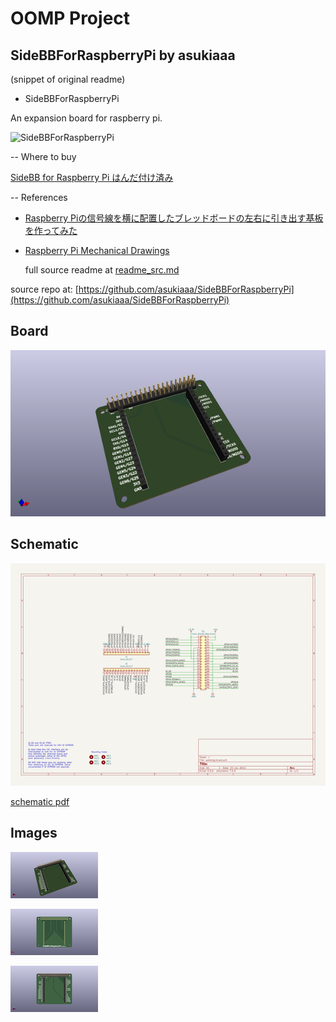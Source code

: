 # OOMP Project  
## SideBBForRaspberryPi  by asukiaaa  
  
(snippet of original readme)  
  
- SideBBForRaspberryPi  
  
An expansion board for raspberry pi.  
  
![SideBBForRaspberryPi](./docs/SideBBForRaspberryPi.jpg)  
  
-- Where to buy  
  
[SideBB for Raspberry Pi はんだ付け済み](https://www.switch-science.com/products/6847)  
  
-- References  
  
- [Raspberry Piの信号線を横に配置したブレッドボードの左右に引き出す基板を作ってみた](https://asukiaaa.blogspot.com/2020/10/sidebb-for-raspberry-pi.html)  
- [Raspberry Pi Mechanical Drawings](https://www.raspberrypi.org/documentation/hardware/raspberrypi/mechanical/README.md)  
  
  full source readme at [readme_src.md](readme_src.md)  
  
source repo at: [https://github.com/asukiaaa/SideBBForRaspberryPi](https://github.com/asukiaaa/SideBBForRaspberryPi)  
## Board  
  
[![working_3d.png](working_3d_600.png)](working_3d.png)  
## Schematic  
  
[![working_schematic.png](working_schematic_600.png)](working_schematic.png)  
  
[schematic pdf](working_schematic.pdf)  
## Images  
  
[![working_3d.png](working_3d_140.png)](working_3d.png)  
  
[![working_3d_back.png](working_3d_back_140.png)](working_3d_back.png)  
  
[![working_3d_front.png](working_3d_front_140.png)](working_3d_front.png)  
